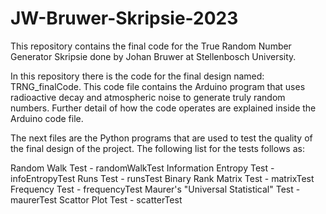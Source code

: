 # JW-Bruwer-Skripsie-2023
This repository contains the final code for the True Random Number Generator Skripsie done by Johan Bruwer at Stellenbosch University.

In this repository there is the code for the final design named: TRNG_finalCode.
This code file contains the Arduino program that uses radioactive decay and atmospheric
noise to generate truly random numbers. Further detail of how the code operates 
are explained inside the Arduino code file.

The next files are the Python programs that are used to test the quality of the
final design of the project. The following list for the tests follows as:

Random Walk Test - randomWalkTest
Information Entropy Test - infoEntropyTest
Runs Test - runsTest
Binary Rank Matrix Test - matrixTest
Frequency Test - frequencyTest
Maurer's "Universal Statistical" Test - maurerTest 
Scattor Plot Test - scatterTest
